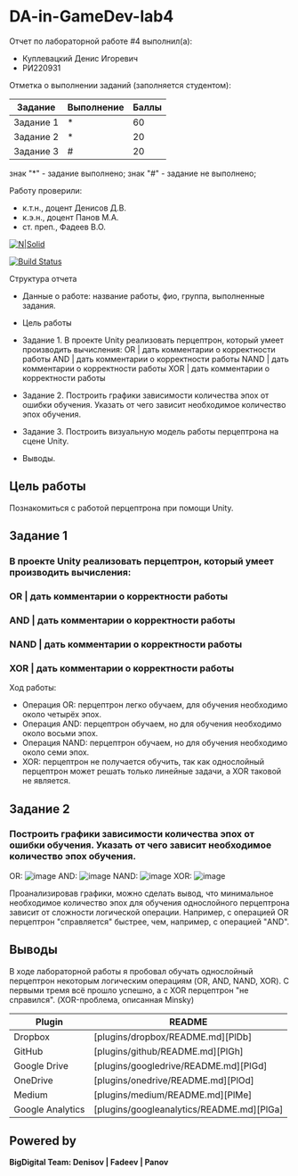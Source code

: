 # DA-in-GameDev-lab4

Отчет по лабораторной работе #4 выполнил(а):
- Куплевацкий Денис Игоревич
- РИ220931

Отметка о выполнении заданий (заполняется студентом):

| Задание | Выполнение | Баллы |
| ------ | ------ | ------ |
| Задание 1 | * | 60 |
| Задание 2 | * | 20 |
| Задание 3 | # | 20 |

знак "*" - задание выполнено; знак "#" - задание не выполнено;

Работу проверили:
- к.т.н., доцент Денисов Д.В.
- к.э.н., доцент Панов М.А.
- ст. преп., Фадеев В.О.

[![N|Solid](https://cldup.com/dTxpPi9lDf.thumb.png)](https://nodesource.com/products/nsolid)

[![Build Status](https://travis-ci.org/joemccann/dillinger.svg?branch=master)](https://travis-ci.org/joemccann/dillinger)

Структура отчета

- Данные о работе: название работы, фио, группа, выполненные задания.
  
- Цель работы

- Задание 1. В проекте Unity реализовать перцептрон, который умеет производить вычисления:
OR | дать комментарии о корректности работы
AND | дать комментарии о корректности работы
NAND | дать комментарии о корректности работы
XOR | дать комментарии о корректности работы

  
- Задание 2. Построить графики зависимости количества эпох от ошибки  обучения. Указать от чего зависит необходимое количество эпох обучения.
  
- Задание 3. Построить визуальную модель работы перцептрона на сцене Unity.
  
- Выводы.

## Цель работы
Познакомиться с работой перцептрона при помощи Unity.

## Задание 1
### В проекте Unity реализовать перцептрон, который умеет производить вычисления:
### OR | дать комментарии о корректности работы
### AND | дать комментарии о корректности работы
### NAND | дать комментарии о корректности работы
### XOR | дать комментарии о корректности работы
 
Ход работы: 
- Операция OR: перцептрон легко обучаем, для обучения необходимо около четырёх эпох.
- Операция AND: перцептрон обучаем, но для обучения необходимо около восьми эпох.
- Операция NAND: перцептрон обучаем, но для обучения необходимо около семи эпох.
- XOR: перцептрон не получается обучить, так как однослойный перцептрон может решать только линейные задачи, а XOR таковой не является.



## Задание 2
### Построить графики зависимости количества эпох от ошибки  обучения. Указать от чего зависит необходимое количество эпох обучения.

OR: ![image](https://github.com/parallaxD/DA-in-GameDev-lab4/assets/81700733/11e78a77-470e-4825-8efb-2f5523544a56)
AND: ![image](https://github.com/parallaxD/DA-in-GameDev-lab4/assets/81700733/e487e0df-b86f-4a24-a51e-f932bd14717d)
NAND: ![image](https://github.com/parallaxD/DA-in-GameDev-lab4/assets/81700733/eced7282-4e17-42d4-a379-570d3f87fd18)
XOR: ![image](https://github.com/parallaxD/DA-in-GameDev-lab4/assets/81700733/1719d25f-08b2-4661-ad1d-00d226d5d3e9)


Проанализировав графики, можно сделать вывод, что минимальное необходимое количество эпох для обучения однослойного перцептрона зависит от сложности логической операции. Например, с операцией OR перцептрон "справляется" быстрее, чем, например, с операцией "AND".



## Выводы

В ходе лабораторной работы я пробовал обучать однослойный перцептрон некоторым логическим операциям (OR, AND, NAND, XOR). С первыми тремя всё прошло успешно, а с XOR перцептрон "не справился". (XOR-проблема, описанная Minsky)

| Plugin | README |
| ------ | ------ |
| Dropbox | [plugins/dropbox/README.md][PlDb] |
| GitHub | [plugins/github/README.md][PlGh] |
| Google Drive | [plugins/googledrive/README.md][PlGd] |
| OneDrive | [plugins/onedrive/README.md][PlOd] |
| Medium | [plugins/medium/README.md][PlMe] |
| Google Analytics | [plugins/googleanalytics/README.md][PlGa] |

## Powered by

**BigDigital Team: Denisov | Fadeev | Panov**
